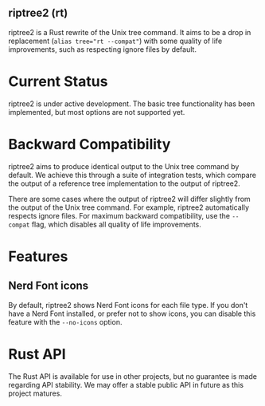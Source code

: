 riptree2 (rt)
-------------

riptree2 is a Rust rewrite of the Unix tree command. It aims to be a drop in
replacement (`alias tree="rt --compat"`) with some quality of life improvements,
such as respecting ignore files by default.

# Current Status

riptree2 is under active development. The basic tree functionality has been
implemented, but most options are not supported yet.

# Backward Compatibility

riptree2 aims to produce identical output to the Unix tree command by default.
We achieve this through a suite of integration tests, which compare the output
of a reference tree implementation to the output of riptree2.

There are some cases where the output of riptree2 will differ slightly from the
output of the Unix tree command. For example, riptree2 automatically respects
ignore files. For maximum backward compatibility, use the `--compat` flag, which
disables all quality of life improvements.

# Features

## Nerd Font icons

By default, riptree2 shows Nerd Font icons for each file type. If you don't
have a Nerd Font installed, or prefer not to show icons, you can disable this
feature with the `--no-icons` option.

# Rust API

The Rust API is available for use in other projects, but no guarantee is made
regarding API stability. We may offer a stable public API in future as this
project matures.
